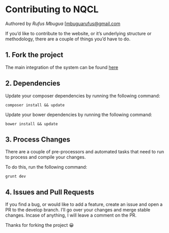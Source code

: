 # Contributing to NQCL

Authored by *Rufus Mbugua* [<mbuguarufus@gmail.com>


If you’d like to contribute to the website, or it’s underlying structure or methodology, there are a couple of things you’d have to do.

## 1. Fork the project
The main integration of the system can be found [here](https://github.com/RufusMbugua/nqcl)

## 2. Dependencies
Update your composer dependencies by running the following command:
```
composer install && update
```
Update your bower dependencies by running the following command:
```
bower install && update
```

## 3. Process Changes
There are a couple of pre-processors and automated tasks that need to run to process and compile your changes.

To do this, run the following command:

```
grunt dev
```

## 4. Issues and Pull Requests
If you find a bug, or would like to add a feature, create an issue and open a PR to the develop branch. I’ll go over your changes and merge stable changes.
Incase of anything, I will leave a comment on the PR.




Thanks for forking the project 😀
